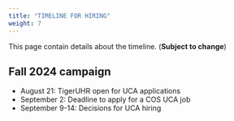 ```yaml
---
title: "TIMELINE FOR HIRING"
weight: 7
---
```


This page contain details about the timeline. (**Subject to change**)

<!--


Typically applications for jobs that require a synchroneous interview (in person or over Zoom) close earlier to allow for interviews to be scheduled.

-->
## Fall 2024 campaign

- August 21: TigerUHR open for UCA applications
- September 2: Deadline to apply for a COS UCA job
- September 9-14: Decisions for UCA hiring 




